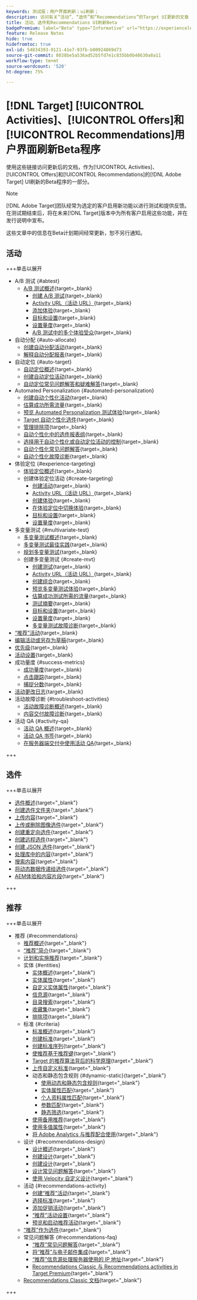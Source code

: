 ```yaml
---
keywords: 测试版；用户界面刷新；ui刷新；
description: 访问有关“活动”、“选件”和“Recommendations”的Target UI更新的文章
title: 活动、选件和Recommendations UI刷新Beta
badgePremium: label="Beta" type="Informative" url="https://experienceleague.adobe.com/docs/target/using/introduction/intro.html?lang=en#beta newtab=true" tooltip="了解 [!DNL Target] Beta计划。"
feature: Release Notes
hide: true
hidefromtoc: true
exl-id: 54834393-9121-41e7-93fb-b00924869d73
source-git-commit: 8038be5a536ad52b5fd7e1c835bb0b48630a8a11
workflow-type: tm+mt
source-wordcount: '520'
ht-degree: 75%

---
```


# [!DNL Target] [!UICONTROL Activities]、[!UICONTROL Offers]和[!UICONTROL Recommendations]用户界面刷新Beta程序

使用这些链接访问更新后的文档，作为[!UICONTROL Activities]、[!UICONTROL Offers]和[!UICONTROL Recommendations]的[!DNL Adobe Target] UI刷新的Beta程序的一部分。

>[!NOTE]
>
>[!DNL Adobe Target]团队经常为选定的客户启用新功能以进行测试和提供反馈。 在测试期结束后，将在未来[!DNL Target]版本中为所有客户启用这些功能，并在发行说明中宣布。
>
>这些文章中的信息在Beta计划期间经常更新，恕不另行通知。

## 活动

+++单击以展开

* A/B 测试 {#abtest}
   * [A/B 测试概述](c-activities/t-test-ab/test-ab-beta.md){target=_blank}
      * [创建 A/B 测试](c-activities/t-test-ab/t-test-create-ab/test-create-ab-beta.md){target=_blank}
      * [Activity URL（活动 URL）](c-activities/t-test-ab/t-test-create-ab/ab-activity-url-beta.md){target=_blank}
      * [添加体验](c-activities/t-test-ab/t-test-create-ab/ab-add-experience-beta.md){target=_blank}
      * [目标和设置](c-activities/t-test-ab/t-test-create-ab/ab-goals-and-settings-beta.md){target=_blank}
      * [设置量度](c-activities/t-test-ab/t-test-create-ab/ab-set-metrics-beta.md){target=_blank}
      * [A/B 测试中的多个体验受众](c-activities/t-test-ab/t-test-create-ab/target-experience-to-multiple-audiences-beta.md){target=_blank}
* 自动分配 {#auto-allocate}
   * [创建自动分配活动](/help/main/c-activities/automated-traffic-allocation/create-auto-allocate-activity-beta.md){target=_blank}
   * [解释自动分配报表](c-activities/automated-traffic-allocation/determine-winner-beta.md){target=_blank}
* 自动定位 {#auto-target}
   * [自动定位概述](/help/main/c-activities/auto-target/auto-target-to-optimize-beta.md){target=_blank}
   * [创建自动定位活动](/help/main/c-activities/auto-target/create-auto-target-beta.md){target=_blank}
   * [自动定位常见问题解答和疑难解答](/help/main/c-activities/auto-target/auto-target-troubleshooting-faqs.md){target=_blank}
* Automated Personalization {#automated-personalization}
   * [创建自动个性化活动](c-activities/t-automated-personalization/create-ap-activity-beta.md){target=_blank}
   * [估算成功所需流量](c-activities/t-automated-personalization/ap-traffic-estimator-beta.md){target=_blank}
   * [预览 Automated Personalization 测试体验](c-activities/t-automated-personalization/ap-preview-experiences-beta.md){target=_blank}
   * [Target 自动个性化选件](c-activities/t-automated-personalization/ap-target-offers.md){target=_blank}
   * [管理排除项](c-activities/t-automated-personalization/managing-exclusions-beta.md){target=_blank}
   * [自动个性化中的选件报表组](/help/main/c-activities/t-automated-personalization/offer-reporting-groups-in-automated-personalization.md){target=_blank}
   * [选择用于自动个性化或自动定位活动的控制](c-activities/t-automated-personalization/experience-as-control.md){target=_blank}
   * [自动个性化常见问题解答](c-activities/t-automated-personalization/automated-personalization-faq.md){target=_blank}
   * [自动个性化故障诊断](c-activities/t-automated-personalization/ap-trouble.md){target=_blank}
* 体验定位 {#experience-targeting}
   * [体验定位概述](c-activities/t-experience-target/experience-target.md){target=_blank}
   * 创建体验定位活动 {#create-targeting}
      * [创建活动](c-activities/t-experience-target/t-xt-create/xt-create.md){target=_blank}
      * [Activity URL（活动 URL）](c-activities/t-experience-target/t-xt-create/xt-activity-url.md){target=_blank}
      * [创建体验](c-activities/t-experience-target/t-xt-create/xt-add-experience.md){target=_blank}
      * [在体验定位中切换体验](c-activities/t-experience-target/t-xt-create/xt-switching-experiences.md){target=_blank}
      * [目标和设置](c-activities/t-experience-target/t-xt-create/xt-goals-and-settings.md){target=_blank}
      * [设置量度](c-activities/t-experience-target/t-xt-create/xt-set-metrics.md){target=_blank}
* 多变量测试 {#multivariate-test}
   * [多变量测试概述](c-activities/c-multivariate-testing/multivariate-testing.md){target=_blank}
   * [多变量测试最佳实践](c-activities/c-multivariate-testing/best-practices.md){target=_blank}
   * [规划多变量测试](c-activities/c-multivariate-testing/plan-mvt.md){target=_blank}
   * 创建多变量测试 {#create-mvt}
      * [创建测试](c-activities/c-multivariate-testing/t-create-multivariate-test/create-multivariate-test.md){target=_blank}
      * [Activity URL（活动 URL）](c-activities/c-multivariate-testing/t-create-multivariate-test/url.md){target=_blank}
      * [创建组合](c-activities/c-multivariate-testing/t-create-multivariate-test/add-offers.md){target=_blank}
      * [预览多变量测试体验](c-activities/c-multivariate-testing/t-create-multivariate-test/preview-experiences.md){target=_blank}
      * [估算成功测试所需的流量](c-activities/c-multivariate-testing/t-create-multivariate-test/traffic-estimator.md){target=_blank}
      * [测试摘要](c-activities/c-multivariate-testing/t-create-multivariate-test/test-summary.md){target=_blank}
      * [目标和设置](c-activities/c-multivariate-testing/t-create-multivariate-test/goals-and-settings.md){target=_blank}
      * [设置量度](c-activities/c-multivariate-testing/t-create-multivariate-test/mvt-set-metrics.md){target=_blank}
      * [多变量测试故障诊断](c-activities/c-multivariate-testing/t-create-multivariate-test/troubleshooting.md){target=_blank}
* [“推荐”活动](c-activities/recommendations-activity.md){target=_blank}
* [编辑活动或另存为草稿](c-activities/edit-activity.md){target=_blank}
* [优先级](c-activities/priority.md){target=_blank}
* [活动设置](c-activities/activity-settings.md){target=_blank}
* 成功量度 {#success-metrics}
   * [成功量度](c-activities/r-success-metrics/success-metrics.md){target=_blank}
   * [点击跟踪](c-activities/r-success-metrics/click-tracking.md){target=_blank}
   * [捕捉分数](c-activities/r-success-metrics/capture-score.md){target=_blank}
* [活动更改日志](c-activities/change-log.md){target=_blank}
* 活动故障诊断 {#troubleshoot-activities}
   * [活动故障诊断概述](c-activities/c-troubleshooting-activities/troubleshooting-activities.md){target=_blank}
   * [内容交付故障诊断](c-activities/c-troubleshooting-activities/content-trouble.md){target=_blank}
* 活动 QA {#activity-qa}
   * [活动 QA 概述](c-activities/c-activity-qa/activity-qa.md){target=_blank}
   * [活动 QA 书签](c-activities/c-activity-qa/activity-qa-bookmark.md){target=_blank}
   * [在服务器端交付中使用活动 QA](c-activities/c-activity-qa/use-qa-mode-with-server-side-delivery.md){target=_blank}

+++

## 选件

+++单击以展开

* [选件概述](/help/main/c-experiences/c-manage-content/manage-content-beta.md){target="_blank"}
* [创建选件文件夹](/help/main/c-experiences/c-manage-content/create-content-folder-beta.md){target="_blank"}
* [上传内容](/help/main/c-experiences/c-manage-content/assets-upload-beta.md){target="_blank"}
* [上传或删除图像选件](/help/main/c-experiences/c-manage-content/assets-upload-beta.md){target="_blank"}
* [创建重定向选件](/help/main/c-experiences/c-manage-content/offer-redirect-beta.md){target="_blank"}
* [创建远程选件](/help/main/c-experiences/c-manage-content/about-remote-offers-beta.md){target="_blank"}
* [创建 JSON 选件](/help/main/c-experiences/c-manage-content/create-json-offer-beta.md){target="_blank"}
* [处理库中的内容](/help/main/c-experiences/c-manage-content/assets-working-beta.md){target="_blank"}
* [搜索内容](/help/main/c-experiences/c-manage-content/filter-and-search-content.md){target="_blank"}
* [将动态数据传递给选件](/help/main/c-experiences/c-manage-content/passing-profile-attributes-to-the-html-offer.md){target="_blank"}
* [AEM体验和内容片段](/help/main/c-experiences/c-manage-content/aem-experience-fragments.md){target="_blank"}

+++

## 推荐

+++单击以展开

* 推荐 {#recommendations}
   * [推荐概述](c-recommendations/recommendations.md){target="_blank"}
   * [“推荐”简介](c-recommendations/introduction-to-recommendations.md){target="_blank"}
   * [计划和实施推荐](c-recommendations/plan-implement.md){target="_blank"}
   * 实体 {#entities}
      * [实体概述](c-recommendations/c-products/products.md){target="_blank"}
      * [实体属性](c-recommendations/c-products/entity-attributes.md){target="_blank"}
      * [自定义实体属性](c-recommendations/c-products/custom-entity-attributes.md){target="_blank"}
      * [信息源](/help/main/c-recommendations/c-products/feeds-beta.md){target="_blank"}
      * [目录搜索](/help/main/c-recommendations/c-products/catalog-search-beta.md){target="_blank"}
      * [收藏集](/help/main/c-recommendations/c-products/collections-beta.md){target="_blank"}
      * [排除项](/help/main/c-recommendations/c-products/exclusions-beta.md){target="_blank"}
   * 标准 {#criteria}
      * [标准概述](/help/main/c-recommendations/c-algorithms/algorithms-beta.md){target="_blank"}
      * [创建标准](/help/main/c-recommendations/c-algorithms/create-new-algorithm-beta.md){target="_blank"}
      * [创建标准序列](/help/main/c-recommendations/c-algorithms/create-criteria-sequence-beta.md){target="_blank"}
      * [使推荐基于推荐键](/help/main/c-recommendations/c-algorithms/base-the-recommendation-on-a-recommendation-key-beta.md){target="_blank"}
      * [Target 的推荐算法背后的科学原理](/help/main/c-recommendations/c-algorithms/recommendations-algorithms.md){target="_blank"}
      * [上传自定义标准](/help/main/c-recommendations/c-algorithms/recommendations-csv-beta.md){target="_blank"}
      * 动态和静态包含规则 {#dynamic-static}{target="_blank"}
         * [使用动态和静态包含规则](/help/main/c-recommendations/c-algorithms/use-dynamic-and-static-inclusion-rules-beta.md){target="_blank"}
         * [实体属性匹配](/help/main/c-recommendations/c-algorithms/entity-attribute-matching-beta.md){target="_blank"}
         * [个人资料属性匹配](/help/main/c-recommendations/c-algorithms/profile-attribute-matching-beta.md){target="_blank"}
         * [参数匹配](/help/main/c-recommendations/c-algorithms/parameter-matching-beta.md){target="_blank"}
         * [静态筛选](/help/main/c-recommendations/c-algorithms/static-value-beta.md){target="_blank"}
      * [使用备用推荐](/help/main/c-recommendations/c-algorithms/backup-recs-beta.md){target="_blank"}
      * [使用多值属性](/help/main/c-recommendations/c-algorithms/work-with-multi-value-attributes-beta.md){target="_blank"}
      * [将 Adobe Analytics 与推荐配合使用](/help/main/c-recommendations/c-algorithms/use-adobe-analytics-with-recommendations-beta.md){target="_blank"}
   * 设计 {#recommendations-design}
      * [设计概述](c-recommendations/c-design-overview/design-overview.md){target="_blank"}
      * [创建设计](c-recommendations/c-design-overview/create-design.md){target="_blank"}
      * [创建设计](/help/main/c-recommendations/c-design-overview/create-design-beta.md){target="_blank"}
      * [设计常见问题解答](c-recommendations/c-design-overview/template-faq.md){target="_blank"}
      * [使用 Velocity 自定义设计](c-recommendations/c-design-overview/customizing-a-template.md){target="_blank"}
   * 活动 {#recommendations-activity}
      * [创建“推荐”活动](c-recommendations/t-create-recs-activity/create-recs-activity.md){target="_blank"}
      * [选择标准](c-recommendations/t-create-recs-activity/algo-select-recs.md){target="_blank"}
      * [添加促销活动](c-recommendations/t-create-recs-activity/adding-promotions.md){target="_blank"}
      * [“推荐”活动设置](c-recommendations/t-create-recs-activity/recs-activity-settings.md){target="_blank"}
      * [预览和启动推荐活动](/help/main/c-recommendations/t-create-recs-activity/previewing-and-launching-your-recommendations-activity.md){target="_blank"}
   * [“推荐”作为选件](c-recommendations/recommendations-as-an-offer.md){target="_blank"}
   * 常见问题解答 {#recommendations-faq}
      * [“推荐”常见问题解答](c-recommendations/c-recommendations-faq/recommendations-faq.md){target="_blank"}
      * [将“推荐”与电子邮件集成](c-recommendations/c-recommendations-faq/integrating-recs-email.md){target="_blank"}
      * [“推荐”信息源处理服务器使用的 IP 地址](c-recommendations/c-recommendations-faq/ip-addresses-marketing-cloud.md){target="_blank"}
      * [Recommendations Classic 与 Recommendations activities in Target Premium](c-recommendations/c-recommendations-faq/recommendations-classic-versus-recommendations-activities-target-premium.md){target="_blank"}
   * [Recommendations Classic 文档](/help/main/c-recommendations/recommendations-classic-documentaton.md){target="_blank"}

+++
